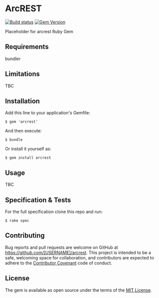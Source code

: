 # ArcREST
[![Build status](https://secure.travis-ci.org/MatzFan/ArcREST.svg)](http://travis-ci.org/MatzFan/ArcREST)
[![Gem Version](https://badge.fury.io/rb/ArcREST.svg)](http://badge.fury.io/rb/ArcREST)

Placeholder for arcrest Ruby Gem

## Requirements

bundler


## Limitations

TBC


## Installation

Add this line to your application's Gemfile:

    $ gem 'arcrest'

And then execute:

    $ bundle

Or install it yourself as:

    $ gem install arcrest


## Usage

TBC


## Specification & Tests

For the full specification clone this repo and run:

    $ rake spec


## Contributing

Bug reports and pull requests are welcome on GitHub at https://github.com/[USERNAME]/arcrest. This project is intended to be a safe, welcoming space for collaboration, and contributors are expected to adhere to the [Contributor Covenant](http://contributor-covenant.org) code of conduct.


## License

The gem is available as open source under the terms of the [MIT License](http://opensource.org/licenses/MIT).


